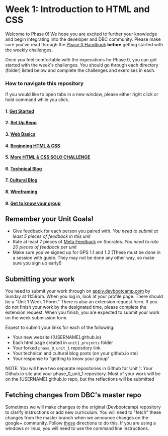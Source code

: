 # Week 1: Introduction to HTML and CSS

Welcome to Phase 0! We hope you are excited to further your knowledge and begin integrating into the developer and DBC community. Please make sure you've read through the [Phase 0 Handbook](https://github.com/devbootcamp/phase_0_handbook) **before** getting started with the weekly challenges. 

Once you feel comfortable with the expecations for Phase 0, you can get started with the week's challenges. You should go through each directory (folder) listed below and complete the challenges and exercises in each.  

### How to navigate this repository
If you would like to open tabs in a new window, please either right click or hold command while you click. 

#### 1. [Get Started](1_Get_Started)
#### 2. [Set Up Repo](2_set_up_repo)
#### 3. [Web Basics](3_web_basics)
#### 4. [Beginning HTML & CSS](4_beginning_HTML_CSS)
#### 5. [More HTML & CSS SOLO CHALLENGE](5_HTML_CSS_solo_challenge)
#### 6. [Technical Blog](6_technical_blog)
#### 7. [Cultural Blog](7_cultural_blog.md)
#### 8. [Wireframing](8_wireframing)
#### 9. [Get to know your group](9_get_to_know_your_group)

## Remember your Unit Goals!
- Give feedback for each person you paired with. *You need to submit at least 5 pieces of feedback in this unit*
- Rate at least 7 pieces of [Meta Feedback](https://socrates.devbootcamp.com/feedback) on Socrates. *You need to rate 20 pieces of feedback per unit*
- Make sure you've signed up for GPS 1.1 and 1.2 (These must be done in a session with guide. They may not be done any other way, so make sure you sign up early!)

## Submitting your work
You need to submit your work through on [apply.devbootcamp.com](http://apply.devbootcamp.com) by Sunday at 11:59pm. When you log in, look at your profile page. There should be a "Unit 1 Week 1 Form." There is also an extension request form. If you do not finish your work by the designated time, please complete the extension request. When you finish, you are expected to submit your work on the week submission form. 

Expect to submit your links for each of the following:

* Your new website ([USERNAME].github.io)
* Each html page created in `unit1_projects` folder
* Your forked `phase_0_unit_1` repository link
* Your technical and cultural blog posts (on your github.io ste)
* Your response to "getting to know your group" 

NOTE: You will have two separate repositories in Github for Unit 1: Your Github.io site and your phase_0_unit_1 repository. Most of your work will be on the [USERNAME].github.io repo, but the reflections will be submitted

## Fetching changes from DBC's master repo
Sometimes we will make changes to the original (Devbootcamp) repository to clarify instructions or add new curriculum. You will need to "fetch" these changes from the master branch when we announce changes on the google+ community. Follow [these](https://github.com/Devbootcamp/phase_0_handbook/blob/master/fetching_changes.md) directions to do this. If you are using a windows or linux, you will need to use the command line instructions.



